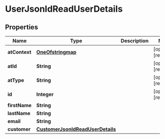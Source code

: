 

# UserJsonldReadUserDetails

## Properties

Name | Type | Description | Notes
------------ | ------------- | ------------- | -------------
**atContext** | [**OneOfstringmap**](OneOfstringmap.md) |  |  [optional] [readonly]
**atId** | **String** |  |  [optional] [readonly]
**atType** | **String** |  |  [optional] [readonly]
**id** | **Integer** |  |  [optional] [readonly]
**firstName** | **String** |  | 
**lastName** | **String** |  | 
**email** | **String** |  | 
**customer** | [**CustomerJsonldReadUserDetails**](CustomerJsonldReadUserDetails.md) |  | 



